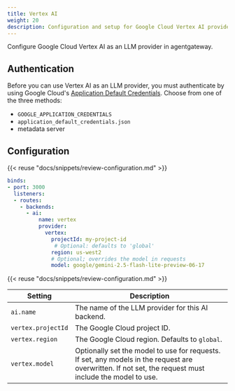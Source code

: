 ```yaml
---
title: Vertex AI
weight: 20
description: Configuration and setup for Google Cloud Vertex AI provider
---
```


Configure Google Cloud Vertex AI as an LLM provider in agentgateway.

## Authentication

Before you can use Vertex AI as an LLM provider, you must authenticate by using Google Cloud's [Application Default Credentials](https://cloud.google.com/docs/authentication/application-default-credentials). Choose from one of the three methods:

- `GOOGLE_APPLICATION_CREDENTIALS`
- `application_default_credentials.json`
- metadata server

## Configuration

{{< reuse "docs/snippets/review-configuration.md" >}}

```yaml
binds:
- port: 3000
  listeners:
  - routes:
    - backends:
      - ai:
          name: vertex
          provider:
            vertex:
              projectId: my-project-id
               # Optional: defaults to 'global'
              region: us-west2
              # Optional; overrides the model in requests
              model: google/gemini-2.5-flash-lite-preview-06-17
```

{{< reuse "docs/snippets/review-configuration.md" >}}

| Setting | Description |
|---------|-------------|
| `ai.name` | The name of the LLM provider for this AI backend. |
| `vertex.projectId` | The Google Cloud project ID. |
| `vertex.region` | The Google Cloud region. Defaults to `global`. |
| `vertex.model` | Optionally set the model to use for requests. If set, any models in the request are overwritten. If not set, the request must include the model to use. |
